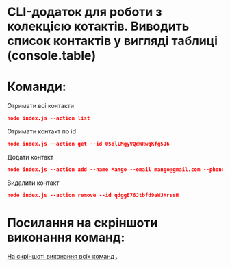 # CLI-додаток для роботи з колекцією котактів. Виводить список контактів у вигляді таблиці (console.table)

# Команди:

Отримати всі контакти

```json
node index.js --action list
```

Отримати контакт по id

```json
node index.js --action get --id 05olLMgyVQdWRwgKfg5J6
```

Додати контакт

```json
node index.js --action add --name Mango --email mango@gmail.com --phone 322-22-22
```

Видалити контакт

```json
node index.js --action remove --id qdggE76Jtbfd9eWJHrssH
```

# Посилання на скріншоти виконання команд:

[На скріншоті виконання всіх команд ](https://monosnap.com/file/F6xWRK3WJvqohsSEM2GmzjJgurjIVa).
